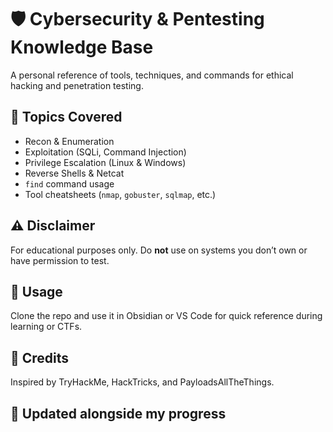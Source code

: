 # 🛡️ Cybersecurity & Pentesting Knowledge Base

A personal reference of tools, techniques, and commands for ethical hacking and penetration testing.

## 📘 Topics Covered
- Recon & Enumeration
- Exploitation (SQLi, Command Injection)
- Privilege Escalation (Linux & Windows)
- Reverse Shells & Netcat
- `find` command usage
- Tool cheatsheets (`nmap`, `gobuster`, `sqlmap`, etc.)

## ⚠️ Disclaimer
For educational purposes only. Do **not** use on systems you don’t own or have permission to test.

## 🧠 Usage
Clone the repo and use it in Obsidian or VS Code for quick reference during learning or CTFs.

## 🔗 Credits
Inspired by TryHackMe, HackTricks, and PayloadsAllTheThings.

## 📝 Updated alongside my progress
